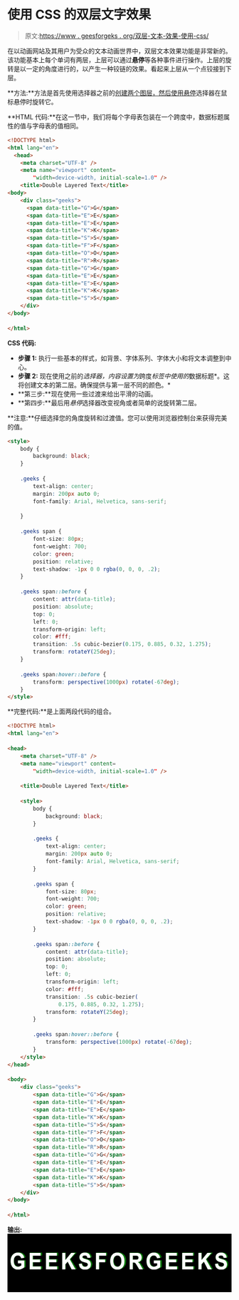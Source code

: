 # 使用 CSS 的双层文字效果

> 原文:[https://www . geesforgeks . org/双层-文本-效果-使用-css/](https://www.geeksforgeeks.org/double-layered-text-effect-using-css/)

在以动画网站及其用户为受众的文本动画世界中，双层文本效果功能是非常新的。该功能基本上每个单词有两层，上层可以通过**悬停**等各种事件进行操作。上层的旋转是以一定的角度进行的，以产生一种铰链的效果。看起来上层从一个点铰接到下层。

**方法:**方法是首先使用选择器之前的[创建两个图层，然后使用](https://www.geeksforgeeks.org/css-before-selector/)[悬停](https://www.geeksforgeeks.org/css-hover-selector/)选择器在鼠标悬停时旋转它。

**HTML 代码:**在这一节中，我们将每个字母表包装在一个跨度中，数据标题属性的值与字母表的值相同。

```html
<!DOCTYPE html>
<html lang="en">
  <head>
    <meta charset="UTF-8" />
    <meta name="viewport" content=
        "width=device-width, initial-scale=1.0" />
    <title>Double Layered Text</title>
<body>
    <div class="geeks">
      <span data-title="G">G</span>
      <span data-title="E">E</span>
      <span data-title="E">E</span>
      <span data-title="K">K</span>
      <span data-title="S">S</span>
      <span data-title="F">F</span>
      <span data-title="O">O</span>
      <span data-title="R">R</span>
      <span data-title="G">G</span>
      <span data-title="E">E</span>
      <span data-title="E">E</span>
      <span data-title="K">K</span>
      <span data-title="S">S</span>
    </div>
</body>

</html>
```

**CSS 代码:**

*   **步骤 1:** 执行一些基本的样式，如背景、字体系列、字体大小和将文本调整到中心。
*   **步骤 2:** 现在使用之前的*选择器，内容设置为*跨度*标签中使用的*数据标题*。这将创建文本的第二层。确保提供与第一层不同的颜色。*
*   **第三步:**现在使用一些过渡来给出平滑的动画。
*   **第四步:**最后用*悬停*选择器改变视角或者简单的说旋转第二层。

**注意:**仔细选择您的角度旋转和过渡值。您可以使用浏览器控制台来获得完美的值。

```html
<style>
    body {
        background: black;
    }

    .geeks {
        text-align: center;
        margin: 200px auto 0;
        font-family: Arial, Helvetica, sans-serif;

    }

    .geeks span {
        font-size: 80px;
        font-weight: 700;
        color: green;
        position: relative;
        text-shadow: -1px 0 0 rgba(0, 0, 0, .2);
    }

    .geeks span::before {
        content: attr(data-title);
        position: absolute;
        top: 0;
        left: 0;
        transform-origin: left;
        color: #fff;
        transition: .5s cubic-bezier(0.175, 0.885, 0.32, 1.275);
        transform: rotateY(25deg);
    }

    .geeks span:hover::before {
        transform: perspective(1000px) rotate(-67deg);
    }
</style>
```

**完整代码:**是上面两段代码的组合。

```html
<!DOCTYPE html>
<html lang="en">

<head>
    <meta charset="UTF-8" />
    <meta name="viewport" content=
        "width=device-width, initial-scale=1.0" />

    <title>Double Layered Text</title>

    <style>
        body {
            background: black;
        }

        .geeks {
            text-align: center;
            margin: 200px auto 0;
            font-family: Arial, Helvetica, sans-serif;
        }

        .geeks span {
            font-size: 80px;
            font-weight: 700;
            color: green;
            position: relative;
            text-shadow: -1px 0 0 rgba(0, 0, 0, .2);
        }

        .geeks span::before {
            content: attr(data-title);
            position: absolute;
            top: 0;
            left: 0;
            transform-origin: left;
            color: #fff;
            transition: .5s cubic-bezier(
                0.175, 0.885, 0.32, 1.275);
            transform: rotateY(25deg);
        }

        .geeks span:hover::before {
            transform: perspective(1000px) rotate(-67deg);
        }
    </style>
</head>

<body>
    <div class="geeks">
        <span data-title="G">G</span>
        <span data-title="E">E</span>
        <span data-title="E">E</span>
        <span data-title="K">K</span>
        <span data-title="S">S</span>
        <span data-title="F">F</span>
        <span data-title="O">O</span>
        <span data-title="R">R</span>
        <span data-title="G">G</span>
        <span data-title="E">E</span>
        <span data-title="E">E</span>
        <span data-title="K">K</span>
        <span data-title="S">S</span>
    </div>
</body>

</html>
```

**输出:**
![](img/0d173d4f29b28ce994f64fc62f514bcf.png)